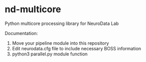 # nd-multicore
Python multicore processing library for NeuroData Lab

Documentation:
1. Move your pipeline module into this repository
2. Edit neurodata.cfg file to include necessary BOSS information
3. python3 parallel.py module function
